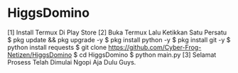 # HiggsDomino

[1] Install Termux Di Play Store
[2] Buka Termux Lalu Ketikkan Satu Persatu
    $ pkg update && pkg upgrade -y
    $ pkg install python -y
    $ pkg install git -y
    $ python install requests
    $ git clone https://github.com/Cyber-Frog-Netizen/HiggsDomino
    $ cd HiggsDomino
    $ python main.py
 [3] Selamat Prosess Telah Dimulai Ngopi Aja Dulu Guys.
